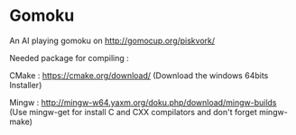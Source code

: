 # Gomoku
An AI playing gomoku on http://gomocup.org/piskvork/

Needed package for compiling :

CMake : https://cmake.org/download/ (Download the windows 64bits Installer)

Mingw : http://mingw-w64.yaxm.org/doku.php/download/mingw-builds (Use mingw-get for install C and CXX compilators and don't forget mingw-make)
